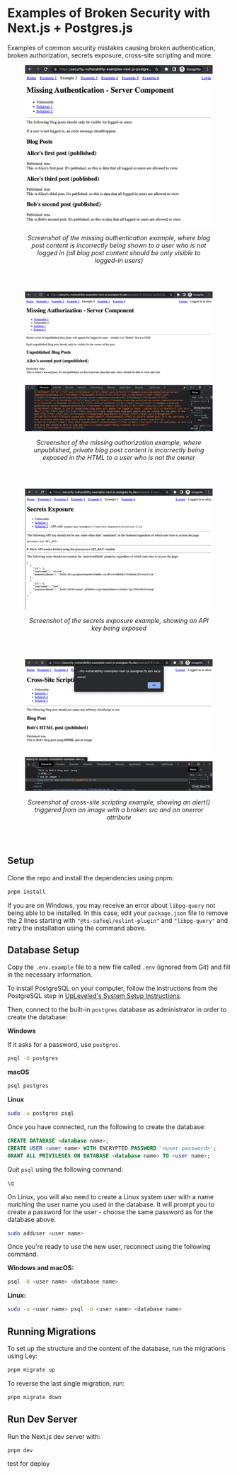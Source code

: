 # Examples of Broken Security with Next.js + Postgres.js

Examples of common security mistakes causing broken authentication, broken authorization, secrets exposure, cross-site scripting and more.

<figure>
  <img src="2-missing-authentication.png" alt="" />
  <figcaption><p align="center"><em>Screenshot of the missing authentication example, where blog post content is incorrectly being shown to a user who is not logged in (all blog post content should be only visible to logged-in users)</em></p></figcaption>
</figure>

<br /><br />

<figure>
  <img src="4-missing-authorization.png" alt="" />
  <figcaption><p align="center"><em>Screenshot of the missing authorization example, where unpublished, private blog post content is incorrectly being exposed in the HTML to a user who is not the owner</em></p></figcaption>
</figure>

<br /><br />

<figure>
  <img src="5-secrets-exposure.png" alt="" />
  <figcaption><p align="center"><em>Screenshot of the secrets exposure example, showing an API key being exposed</em></p></figcaption>
</figure>

<br /><br />

<figure>
  <img src="6-cross-site-scripting.png" alt="" />
  <figcaption><p align="center"><em>Screenshot of cross-site scripting example, showing an alert() triggered from an image with a broken src and an onerror attribute</em></p></figcaption>
</figure>

<br /><br />

## Setup

Clone the repo and install the dependencies using pnpm:

```bash
pnpm install
```

If you are on Windows, you may receive an error about `libpg-query` not being able to be installed. In this case, edit your `package.json` file to remove the 2 lines starting with `"@ts-safeql/eslint-plugin"` and `"libpg-query"` and retry the installation using the command above.

## Database Setup

Copy the `.env.example` file to a new file called `.env` (ignored from Git) and fill in the necessary information.

To install PostgreSQL on your computer, follow the instructions from the PostgreSQL step in [UpLeveled's System Setup Instructions](https://github.com/upleveled/system-setup/blob/master/readme.md).

Then, connect to the built-in `postgres` database as administrator in order to create the database:

**Windows**

If it asks for a password, use `postgres`.

```bash
psql -U postgres
```

**macOS**

```bash
psql postgres
```

**Linux**

```bash
sudo -u postgres psql
```

Once you have connected, run the following to create the database:

```sql
CREATE DATABASE <database name>;
CREATE USER <user name> WITH ENCRYPTED PASSWORD '<user password>';
GRANT ALL PRIVILEGES ON DATABASE <database name> TO <user name>;
```

Quit `psql` using the following command:

```bash
\q
```

On Linux, you will also need to create a Linux system user with a name matching the user name you used in the database. It will prompt you to create a password for the user - choose the same password as for the database above.

```bash
sudo adduser <user name>
```

Once you're ready to use the new user, reconnect using the following command.

**Windows and macOS:**

```bash
psql -U <user name> <database name>
```

**Linux:**

```bash
sudo -u <user name> psql -U <user name> <database name>
```

## Running Migrations

To set up the structure and the content of the database, run the migrations using Ley:

```bash
pnpm migrate up
```

To reverse the last single migration, run:

```bash
pnpm migrate down
```

## Run Dev Server

Run the Next.js dev server with:

```bash
pnpm dev
```

test for deploy
